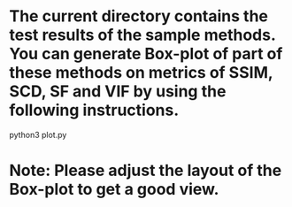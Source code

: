 # The current directory contains the test results of the sample methods. You can generate Box-plot of part of these methods on metrics of SSIM, SCD, SF and VIF by using the following instructions.
python3 plot.py
# Note: Please adjust the layout of the Box-plot to get a good view. 
